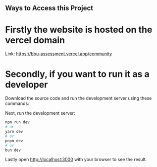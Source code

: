 ## Ways to Access this Project

# Firstly the website is hosted on the vercel domain
Link: https://bbu-assessment.vercel.app/community

# Secondly, if you want to run it as a developer

Download the source code and run the development server using these commands:

Next, run the development server:

```bash
npm run dev
# or
yarn dev
# or
pnpm dev
# or
bun dev
```
Lastly open [http://localhost:3000](http://localhost:3000) with your browser to see the result.
